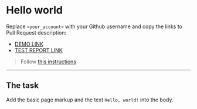 # Hello world
Replace `<your_account>` with your Github username and copy the links to Pull Request description:
- [DEMO LINK](https://<230220>.github.io/layout_hello-world/)
- [TEST REPORT LINK](https://<230220>.github.io/layout_hello-world/report/html_report/)

> Follow [this instructions](https://mate-academy.github.io/layout_task-guideline/#how-to-solve-the-layout-tasks-on-github)
___

## The task 
Add the basic page markup and the text `Hello, world!` into the body.
